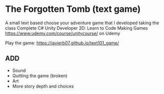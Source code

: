 # The Forgotten Tomb (text game)

A small text based choose your adventure game that I developed taking the class Complete C# Unity Developer 2D: Learn to Code Making Games https://www.udemy.com/course/unitycourse/ on Udemy

Play the game: https://javierb07.github.io/text101_game/

## ADD
* Sound
* Quitting the game (broken)
* Art
* More story depth and choices
